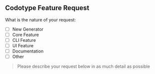 ## Codotype Feature Request

What is the nature of your request:
- [ ] New Generator
- [ ] Core Feature
- [ ] CLI Feature
- [ ] UI Feature
- [ ] Documentation
- [ ] Other

> Please describe your request below in as much detail as possible
